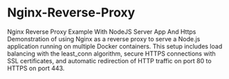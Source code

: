 # Nginx-Reverse-Proxy
Nginx Reverse Proxy Example With NodeJS Server App And Https
Demonstration of using Nginx as a reverse proxy to serve a Node.js application running on multiple Docker containers. 
This setup includes load balancing with the least_conn algorithm, secure HTTPS connections with SSL certificates, and automatic redirection of HTTP traffic on port 80 to HTTPS on port 443.
